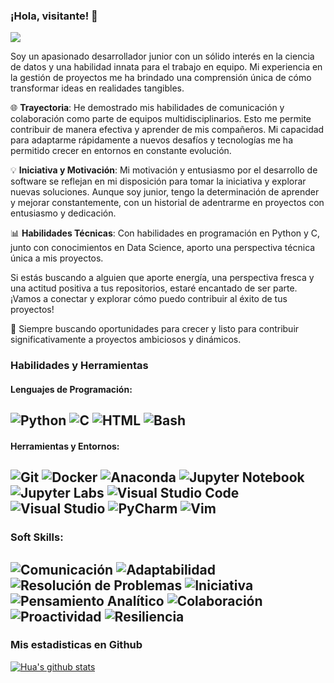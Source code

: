 ### ¡Hola, visitante! 👋

![](https://www.pexels.com/es-es/foto/anteojos-de-cultivo-negro-delante-de-la-computadora-portatil-577585/)

Soy un apasionado desarrollador junior con un sólido interés en la ciencia de datos y una habilidad innata para el trabajo en equipo. Mi experiencia en la gestión de proyectos me ha brindado una comprensión única de cómo transformar ideas en realidades tangibles.

🌐 **Trayectoria**: He demostrado mis habilidades de comunicación y colaboración como parte de equipos multidisciplinarios. Esto me permite contribuir de manera efectiva y aprender de mis compañeros. Mi capacidad para adaptarme rápidamente a nuevos desafíos y tecnologías me ha permitido crecer en entornos en constante evolución.

💡 **Iniciativa y Motivación**: Mi motivación y entusiasmo por el desarrollo de software se reflejan en mi disposición para tomar la iniciativa y explorar nuevas soluciones. Aunque soy junior, tengo la determinación de aprender y mejorar constantemente, con un historial de adentrarme en proyectos con entusiasmo y dedicación.

📊 **Habilidades Técnicas**: Con habilidades en programación en Python y C, junto con conocimientos en Data Science, aporto una perspectiva técnica única a mis proyectos.

Si estás buscando a alguien que aporte energía, una perspectiva fresca y una actitud positiva a tus repositorios, estaré encantado de ser parte. ¡Vamos a conectar y explorar cómo puedo contribuir al éxito de tus proyectos!

🚀 Siempre buscando oportunidades para crecer y listo para contribuir significativamente a proyectos ambiciosos y dinámicos.



### Habilidades y Herramientas

#### Lenguajes de Programación:
![Python](https://img.shields.io/badge/-Python-blue)
![C](https://img.shields.io/badge/-C-red)
![HTML](https://img.shields.io/badge/-HTML-orange)
![Bash](https://img.shields.io/badge/-Bash-green)
---

#### Herramientas y Entornos:
![Git](https://img.shields.io/badge/-Git-black)
![Docker](https://img.shields.io/badge/-Docker-lightblue)
![Anaconda](https://img.shields.io/badge/-Anaconda-green)
![Jupyter Notebook](https://img.shields.io/badge/-Jupyter%20Notebook-orange)
![Jupyter Labs](https://img.shields.io/badge/-Jupyter%20Labs-lightgrey)
![Visual Studio Code](https://img.shields.io/badge/-Visual%20Studio%20Code-blue)
![Visual Studio](https://img.shields.io/badge/-Visual%20Studio%20-purple)
![PyCharm](https://img.shields.io/badge/-PyCharm-orange)
![Vim](https://img.shields.io/badge/-Vim-brightgreen)
---

### Soft Skills:
![Comunicación](https://img.shields.io/badge/-Comunicaci%C3%B3n-brightgreen)
![Adaptabilidad](https://img.shields.io/badge/-Adaptabilidad-yellowgreen)
![Resolución de Problemas](https://img.shields.io/badge/-Resoluci%C3%B3n%20de%20Problemas-yellow)
![Iniciativa](https://img.shields.io/badge/-Iniciativa-orange)
![Pensamiento Analítico](https://img.shields.io/badge/-Pensamiento%20Anal%C3%ADtico-red)
![Colaboración](https://img.shields.io/badge/-Colaboraci%C3%B3n-blue)
![Proactividad](https://img.shields.io/badge/-Proactividad%C3%B3n-brightgreen)
![Resiliencia](https://img.shields.io/badge/-Resiliencia-lightgrey)
---
### Mis estadisticas en Github
[![Hua's github stats](https://github-readme-stats.vercel.app/api?username=CharlyCRM&show_icons=true&theme=dark)](https://github.com/CharlyCRM/github-readme-stats)
